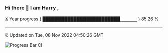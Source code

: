 ### Hi there 👋 I am Harry , 

⏳ Year progress { █████████████████████████▁▁▁▁▁ } 85.26 %

---

⏰ Updated on Tue, 08 Nov 2022 04:50:26 GMT

![Progress Bar CI](https://github.com/duykhang68/duykhang68/workflows/Progress%20Bar%20CI/badge.svg)
